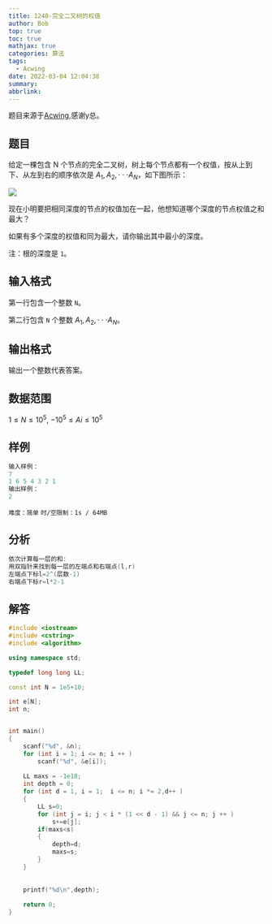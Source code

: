 ```yaml
---
title: 1240-完全二叉树的权值
author: Bob
top: true
toc: true
mathjax: true
categories: 算法
tags:
  - Acwing
date: 2022-03-04 12:04:38
summary:
abbrlink:
---
```

题目来源于[Acwing](https://www.acwing.com/),感谢y总。

## 题目
给定一棵包含 N 个节点的完全二叉树，树上每个节点都有一个权值，按从上到下、从左到右的顺序依次是 $A_1,A_2,⋅⋅⋅A_N$，如下图所示：

![](https://cdn.acwing.com/media/article/image/2019/12/05/19_2f0cae5817-QQ%E6%88%AA%E5%9B%BE20191205124611.png)

现在小明要把相同深度的节点的权值加在一起，他想知道哪个深度的节点权值之和最大？

如果有多个深度的权值和同为最大，请你输出其中最小的深度。

注：根的深度是 `1`。

## 输入格式
第一行包含一个整数 `N`。

第二行包含 `N` 个整数 $A_1,A_2,⋅⋅⋅A_N$。

## 输出格式
输出一个整数代表答案。

## 数据范围
$1≤N≤10^5$,
$−10^5≤Ai≤10^5$

## 样例
```c++
输入样例：
7
1 6 5 4 3 2 1
输出样例：
2
```
`难度：简单`
`时/空限制：1s / 64MB`

## 分析
```c++
依次计算每一层的和:
用双指针来找到每一层的左端点和右端点(l,r)
左端点下标l=2^(层数-1)
右端点下标r=l*2-1
```
## 解答
```c++
#include <iostream>
#include <cstring>
#include <algorithm>

using namespace std;

typedef long long LL;

const int N = 1e5+10;

int e[N];
int n;


int main()
{
    scanf("%d", &n);
    for (int i = 1; i <= n; i ++ )
        scanf("%d", &e[i]);
       
    LL maxs = -1e18;
    int depth = 0;
    for (int d = 1, i = 1;  i <= n; i *= 2,d++ )
    {
        LL s=0;
        for (int j = i; j < i * (1 << d - 1) && j <= n; j ++ )
            s+=e[j];
        if(maxs<s)
        {
            depth=d;
            maxs=s;
        }
    }
    
    
    printf("%d\n",depth);
    
    return 0;
}

```